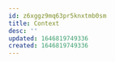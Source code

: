 ```yaml
---
id: z6xggz9mq63pr5knxtmb0sm
title: Context
desc: ''
updated: 1646819749336
created: 1646819749336
---
```


